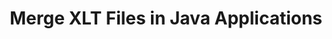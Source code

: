---
############################# Static ############################
layout: "autogen"
draft: false
path: "merger/java/xlt/"
otherformats: PDF BMP CSV DOC DOCM DOCX DOT DOTM DOTX EPUB Excel HTML Image MHT MHTML ODP ODS ODT OTP OTT PNG POTM POTX PPS PPSM PPSX PPT PPTM PPTX PS RTF TEX TIF TIFF TSV TXT VDX Visio VSDM VSDX VSSX VSSM VSTM VSTX VSX VTX Web Word Worksheet XLAM XLS XLSB XLSM XLSXMX XPS

############################# Head ############################
head_title: "Merge XLT Files via Java & J2SE Documents Merger API"
head_description: "Merge multiple XLT files into a single file using Java documents merger API with all data, style and formatting as the source documents."

############################# Header ############################
title: "Merge XLT Files in Java Applications"
description: "Merge multiple XLT files into a single file using Java documents merger API. Merge selected pages or page ranges from various source documents into a single resultant document with all data, style and formatting as the source documents."

############################# SubMenu ############################
submenu:
    enable: true

############################# About ############################
about:
    enable: true
    title: "GroupDocs.Merger for Java API"
    content: |
        GroupDocs.Merger for Java library offers a simple solution to safely merge & split between a wide range of document formats including PDF, Microsoft Office (Word, Excel, PowerPoint, OneNote), OpenDocument, HTML, images and many others within .NET applications. By adding just a few lines of the code, perform several document operations such as move, remove, rotate, swap, extract or change the orientation of pages within the documents. The documents merging API also supports previewing document pages as an image to analyse the document structure, formatting and content on the page.
        
        GroupDocs.Merger APIs are well supported on all major operating systems and Java versions including J2SE 7.0 (1.7), J2SE 8.0 (1.8) and Java 10.

############################# Steps ############################
steps:
    enable: true
    title_left: "Merge Two or More XLT Files in Java"
    content_left: |
        [GroupDocs.Merger](https://products.groupdocs.com/merger/java/) makes it easy for Java developers to merge multiple XLT files by implementing a few easy steps.

        *   Create an instance of **Merger** class and load XLT file.
        *   Call **Join** method of **Merger** class instance and load another XLT file.
        *   Call **Save** method of **Merger** class instance to save the merged document.
        
    title_right: "System Requirements"
    content_right: |
        Before executing the code example below, please make sure that you have the following prerequisites installed on your system.

        *   Operating Systems: Microsoft Windows, Linux, MacOS
        *   Development Environments: NetBeans, IntelliJ IDEA, Eclipse
        *   Frameworks: Java 7 (1.7) and above
        *   Download the latest version of GroupDocs.Merger for Java from [Maven](https://repository.groupdocs.com/webapp/#/artifacts/browse/tree/General/repo/com/groupdocs/groupdocs-merger)
        
    code: |
        ```java
        // Merge XLT files using GroupDocs.Merger API
        // Instantiate Merger with input XLT document
        Merger merger = new Merger("input_1.xlt"))
          {
            // Call Join method of Merger class instance and pass second source document path
            merger.Join("input_2.xlt");
            
            // Call Save method of Merger class instance to save merged document
            merger.Save("merged-file.xlt");
          }
        ```
        

demos:
    enable: true
        

about_formats:
    enable: true


more_formats:
    enable: true


back_to_top:
    enable: true
---